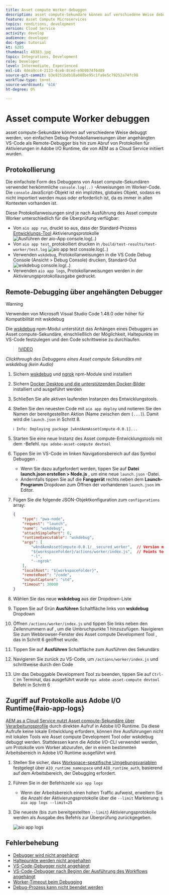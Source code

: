```yaml
---
title: Asset compute Worker debuggen
description: asset compute-Sekundäre können auf verschiedene Weise debuggt werden, von einfachen Debug-Protokollanweisungen über angehängten VS-Code als Remote-Debugger bis hin zum Abruf von Protokollen für Aktivierungen in Adobe I/O Runtime, die von AEM as a Cloud Service initiiert wurden.
feature: Asset Compute Microservices
topics: renditions, development
version: Cloud Service
activity: develop
audience: developer
doc-type: tutorial
kt: 6285
thumbnail: 40383.jpg
topic: Integrations, Development
role: Developer
level: Intermediate, Experienced
exl-id: 4dea9cc4-2133-4ceb-8ced-e9b9874f6d89
source-git-commit: b3e9251bdb18a008be95c1fa9e5c79252a74fc98
workflow-type: tm+mt
source-wordcount: '616'
ht-degree: 0%

---
```


# Asset compute Worker debuggen

asset compute-Sekundäre können auf verschiedene Weise debuggt werden, von einfachen Debug-Protokollanweisungen über angehängten VS-Code als Remote-Debugger bis hin zum Abruf von Protokollen für Aktivierungen in Adobe I/O Runtime, die von AEM as a Cloud Service initiiert wurden.

## Protokollierung

Die einfachste Form des Debuggens von Asset compute-Sekundären verwendet herkömmliche `console.log(..)` -Anweisungen im Worker-Code. Die `console` JavaScript-Objekt ist ein implizites, globales Objekt, sodass es nicht importiert werden muss oder erforderlich ist, da es immer in allen Kontexten vorhanden ist.

Diese Protokollanweisungen sind je nach Ausführung des Asset compute Worker unterschiedlich für die Überprüfung verfügbar:

+ Von `aio app run`, druckt so aus, dass der Standard-Prozess [Entwicklungs-Tool](../develop/development-tool.md) Aktivierungsprotokolle
   ![Ausführen der aio-App console.log(..)](./assets/debug/console-log__aio-app-run.png)
+ Von `aio app test`, protokolliert drucken in `/build/test-results/test-worker/test.log`
   ![aio app test console.log(..)](./assets/debug/console-log__aio-app-test.png)
+ Verwenden `wskdebug`, Protokollanweisungen in die VS Code Debug Console (Ansicht > Debug Console) drucken, Standard-Out
   ![wskdebug console.log(..)](./assets/debug/console-log__wskdebug.png)
+ Verwenden `aio app logs`, Protokollanweisungen werden in der Aktivierungsprotokollausgabe gedruckt.

## Remote-Debugging über angehängten Debugger

>[!WARNING]
>
>Verwenden von Microsoft Visual Studio Code 1.48.0 oder höher für Kompatibilität mit wskdebug

Die [wskdebug](https://www.npmjs.com/package/@openwhisk/wskdebug) npm-Modul unterstützt das Anhängen eines Debuggers an Asset compute-Sekundäre, einschließlich der Möglichkeit, Haltepunkte im VS-Code festzulegen und den Code schrittweise zu durchlaufen.

>[!VIDEO](https://video.tv.adobe.com/v/40383?quality=12&learn=on)

_Clickthrough des Debuggens eines Asset compute Sekundärs mit wskdebug (kein Audio)_

1. Sichern [wskdebug](../set-up/development-environment.md#wskdebug) und [ngrok](../set-up/development-environment.md#ngork) npm-Module sind installiert
1. Sichern [Docker Desktop und die unterstützenden Docker-Bilder](../set-up/development-environment.md#docker) installiert und ausgeführt werden
1. Schließen Sie alle aktiven laufenden Instanzen des Entwicklungstools.
1. Stellen Sie den neuesten Code mit `aio app deploy`  und notieren Sie den Namen der bereitgestellten Aktion (Name zwischen dem `[...]`). Damit wird die `launch.json` in Schritt 8.

   ```
   ℹ Info: Deploying package [wkndAemAssetCompute-0.0.1]...
   ```


1. Starten Sie eine neue Instanz des Asset compute-Entwicklungstools mit dem -Befehl. `npx adobe-asset-compute devtool`
1. Tippen Sie im VS-Code im linken Navigationsbereich auf das Symbol Debuggen .
   + Wenn Sie dazu aufgefordert werden, tippen Sie auf __Datei launch.json erstellen > Node.js__ , um eine neue `launch.json` -Datei.
   + Andernfalls tippen Sie auf die __Fanggerät__ rechts neben dem __Launch-Programm__ Dropdown zum Öffnen der vorhandenen `launch.json` im Editor.
1. Fügen Sie die folgende JSON-Objektkonfiguration zum `configurations` array:

   ```json
   {
       "type": "pwa-node",
       "request": "launch",
       "name": "wskdebug",
       "attachSimplePort": 0,
       "runtimeExecutable": "wskdebug",
       "args": [
           "wkndAemAssetCompute-0.0.1/__secured_worker",  // Version must match your Asset Compute worker's version
           "${workspaceFolder}/actions/worker/index.js",  // Points to your worker
           "-l",
           "--ngrok"
       ],
       "localRoot": "${workspaceFolder}",
       "remoteRoot": "/code",
       "outputCapture": "std",
       "timeout": 30000
   }
   ```

1. Wählen Sie das neue __wskdebug__ aus der Dropdown-Liste
1. Tippen Sie auf Grün __Ausführen__ Schaltfläche links von __wskdebug__ Dropdown
1. Öffnen `/actions/worker/index.js` und tippen Sie links neben den Zeilennummern auf , um die Umbruchpunkte 1 hinzuzufügen. Navigieren Sie zum Webbrowser-Fenster des Asset compute Development Tool , das in Schritt 6 geöffnet wurde.
1. Tippen Sie auf __Ausführen__ Schaltfläche zum Ausführen des Sekundärs
1. Navigieren Sie zurück zu VS-Code, um `/actions/worker/index.js` und schrittweise durch den Code
1. Um das Debuggable Development Tool zu beenden, tippen Sie auf `Ctrl-C` im Terminal, das ausgeführt wurde `npx adobe-asset-compute devtool` Befehl in Schritt 6

## Zugriff auf Protokolle aus Adobe I/O Runtime{#aio-app-logs}

[AEM as a Cloud Service nutzt Asset compute-Sekundäre über Verarbeitungsprofile](../deploy/processing-profiles.md) durch direkten Aufruf in Adobe I/O Runtime. Da diese Aufrufe keine lokale Entwicklung erfordern, können ihre Ausführungen nicht mit lokalen Tools wie Asset compute Development Tool oder wskdebug debuggt werden. Stattdessen kann die Adobe I/O-CLI verwendet werden, um Protokolle vom Worker abzurufen, der in einem bestimmten Arbeitsbereich in Adobe I/O Runtime ausgeführt wird.

1. Stellen Sie sicher, dass [Workspace-spezifische Umgebungsvariablen](../deploy/runtime.md) festgelegt über `AIO_runtime_namespace` und `AIO_runtime_auth`, basierend auf dem Arbeitsbereich, der Debugging erfordert.
1. Führen Sie in der Befehlszeile `aio app logs`
   + Wenn der Arbeitsbereich einen hohen Traffic aufweist, erweitern Sie die Anzahl der Aktivierungsprotokolle über die `--limit` Markierung:
      `$ aio app logs --limit=25`
1. Die neueste (bis zum bereitgestellten `--limit`) Aktivierungsprotokolle werden als Ausgabe des Befehls zur Überprüfung zurückgegeben.

   ![aio app logs](./assets/debug/aio-app-logs.png)

## Fehlerbehebung

+ [Debugger wird nicht angehängt](../troubleshooting.md#debugger-does-not-attach)
+ [Haltepunkte werden nicht angehalten](../troubleshooting.md#breakpoints-no-pausing)
+ [VS-Code-Debugger nicht angehängt](../troubleshooting.md#vs-code-debugger-not-attached)
+ [VS-Code-Debugger nach Beginn der Ausführung des Workflows angehängt](../troubleshooting.md#vs-code-debugger-attached-after-worker-execution-began)
+ [Worker-Timeout beim Debugging](../troubleshooting.md#worker-times-out-while-debugging)
+ [Debug-Prozess kann nicht beendet werden](../troubleshooting.md#cannot-terminate-debugger-process)
